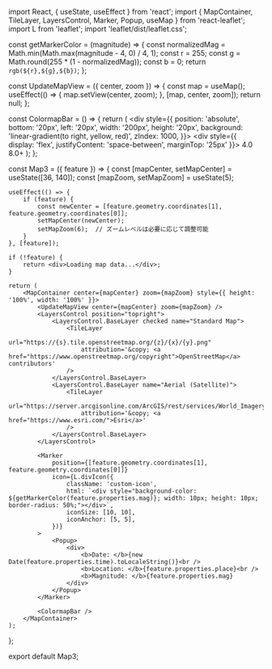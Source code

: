 import React, { useState, useEffect } from 'react';
import { MapContainer, TileLayer, LayersControl, Marker, Popup, useMap } from 'react-leaflet';
import L from 'leaflet';
import 'leaflet/dist/leaflet.css';

const getMarkerColor = (magnitude) => {
    const normalizedMag = Math.min(Math.max(magnitude - 4, 0) / 4, 1);
    const r = 255;
    const g = Math.round(255 * (1 - normalizedMag));
    const b = 0;
    return `rgb(${r},${g},${b})`;
};

const UpdateMapView = ({ center, zoom }) => {
    const map = useMap();
    useEffect(() => {
        map.setView(center, zoom);
    }, [map, center, zoom]);
    return null;
};

const ColormapBar = () => {
    return (
        <div style={{
            position: 'absolute',
            bottom: '20px',
            left: '20px',
            width: '200px',
            height: '20px',
            background: 'linear-gradient(to right, yellow, red)',
            zIndex: 1000,
        }}>
            <div style={{ display: 'flex', justifyContent: 'space-between', marginTop: '25px' }}>
                <span>4.0</span>
                <span>8.0+</span>
            </div>
        </div>
    );
};

const Map3 = ({ feature }) => {
    const [mapCenter, setMapCenter] = useState([36, 140]);
    const [mapZoom, setMapZoom] = useState(5);

    useEffect(() => {
        if (feature) {
            const newCenter = [feature.geometry.coordinates[1], feature.geometry.coordinates[0]];
            setMapCenter(newCenter);
            setMapZoom(6);  // ズームレベルは必要に応じて調整可能
        }
    }, [feature]);

    if (!feature) {
        return <div>Loading map data...</div>;
    }

    return (
        <MapContainer center={mapCenter} zoom={mapZoom} style={{ height: '100%', width: '100%' }}>
            <UpdateMapView center={mapCenter} zoom={mapZoom} />
            <LayersControl position="topright">
                <LayersControl.BaseLayer checked name="Standard Map">
                    <TileLayer
                        url="https://{s}.tile.openstreetmap.org/{z}/{x}/{y}.png"
                        attribution='&copy; <a href="https://www.openstreetmap.org/copyright">OpenStreetMap</a> contributors'
                    />
                </LayersControl.BaseLayer>
                <LayersControl.BaseLayer name="Aerial (Satellite)">
                    <TileLayer
                        url="https://server.arcgisonline.com/ArcGIS/rest/services/World_Imagery/MapServer/tile/{z}/{y}/{x}"
                        attribution='&copy; <a href="https://www.esri.com/">Esri</a>'
                    />
                </LayersControl.BaseLayer>
            </LayersControl>

            <Marker
                position={[feature.geometry.coordinates[1], feature.geometry.coordinates[0]]}
                icon={L.divIcon({
                    className: 'custom-icon',
                    html: `<div style="background-color: ${getMarkerColor(feature.properties.mag)}; width: 10px; height: 10px; border-radius: 50%;"></div>`,
                    iconSize: [10, 10],
                    iconAnchor: [5, 5],
                })}
            >
                <Popup>
                    <div>
                        <b>Date: </b>{new Date(feature.properties.time).toLocaleString()}<br />
                        <b>Location: </b>{feature.properties.place}<br />
                        <b>Magnitude: </b>{feature.properties.mag}
                    </div>
                </Popup>
            </Marker>

            <ColormapBar />
        </MapContainer>
    );
};

export default Map3;